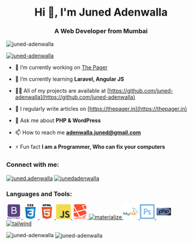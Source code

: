 <h1 align="center">Hi 👋, I'm Juned Adenwalla</h1>
<h3 align="center">A Web Developer from Mumbai</h3>

<p align="left"> <img src="https://komarev.com/ghpvc/?username=juned-adenwalla&label=Profile%20views&color=0e75b6&style=flat" alt="juned-adenwalla" /> </p>

<p align="left"> <a href="https://github.com/ryo-ma/github-profile-trophy"><img src="https://github-profile-trophy.vercel.app/?username=juned-adenwalla" alt="juned-adenwalla" /></a> </p>

- 🔭 I’m currently working on [The Pager](https://thepager.in)

- 🌱 I’m currently learning **Laravel, Angular JS**

- 👨‍💻 All of my projects are available at [https://github.com/juned-adenwalla](https://github.com/juned-adenwalla)

- 📝 I regularly write articles on [https://thepager.in](https://thepager.in)

- 💬 Ask me about **PHP & WordPress**

- 📫 How to reach me **adenwalla.juned@gmail.com**

- ⚡ Fun fact **I am a Programmer, Who can fix your computers**

<h3 align="left">Connect with me:</h3>
<p align="left">
<a href="https://instagram.com/juned.adenwalla" target="blank"><img align="center" src="https://raw.githubusercontent.com/rahuldkjain/github-profile-readme-generator/master/src/images/icons/Social/instagram.svg" alt="juned.adenwalla" height="30" width="40" /></a>
<a href="https://www.codechef.com/users/junedadenwalla" target="blank"><img align="center" src="https://cdn.jsdelivr.net/npm/simple-icons@3.1.0/icons/codechef.svg" alt="junedadenwalla" height="30" width="40" /></a>
</p>

<h3 align="left">Languages and Tools:</h3>
<p align="left"> <a href="https://getbootstrap.com" target="_blank"> <img src="https://raw.githubusercontent.com/devicons/devicon/master/icons/bootstrap/bootstrap-plain-wordmark.svg" alt="bootstrap" width="40" height="40"/> </a> <a href="https://www.w3schools.com/css/" target="_blank"> <img src="https://raw.githubusercontent.com/devicons/devicon/master/icons/css3/css3-original-wordmark.svg" alt="css3" width="40" height="40"/> </a> <a href="https://www.w3.org/html/" target="_blank"> <img src="https://raw.githubusercontent.com/devicons/devicon/master/icons/html5/html5-original-wordmark.svg" alt="html5" width="40" height="40"/> </a> <a href="https://developer.mozilla.org/en-US/docs/Web/JavaScript" target="_blank"> <img src="https://raw.githubusercontent.com/devicons/devicon/master/icons/javascript/javascript-original.svg" alt="javascript" width="40" height="40"/> </a> <a href="https://laravel.com/" target="_blank"> <img src="https://raw.githubusercontent.com/devicons/devicon/master/icons/laravel/laravel-plain-wordmark.svg" alt="laravel" width="40" height="40"/> </a> <a href="https://materializecss.com/" target="_blank"> <img src="https://raw.githubusercontent.com/prplx/svg-logos/5585531d45d294869c4eaab4d7cf2e9c167710a9/svg/materialize.svg" alt="materialize" width="40" height="40"/> </a> <a href="https://www.mysql.com/" target="_blank"> <img src="https://raw.githubusercontent.com/devicons/devicon/master/icons/mysql/mysql-original-wordmark.svg" alt="mysql" width="40" height="40"/> </a> <a href="https://www.photoshop.com/en" target="_blank"> <img src="https://raw.githubusercontent.com/devicons/devicon/master/icons/photoshop/photoshop-line.svg" alt="photoshop" width="40" height="40"/> </a> <a href="https://www.php.net" target="_blank"> <img src="https://raw.githubusercontent.com/devicons/devicon/master/icons/php/php-original.svg" alt="php" width="40" height="40"/> </a> <a href="https://tailwindcss.com/" target="_blank"> <img src="https://www.vectorlogo.zone/logos/tailwindcss/tailwindcss-icon.svg" alt="tailwind" width="40" height="40"/> </a> </p>

<p><img align="left" src="https://github-readme-stats.vercel.app/api/top-langs?username=juned-adenwalla&show_icons=true&locale=en&layout=compact" alt="juned-adenwalla" /></p>

<p>&nbsp;<img align="center" src="https://github-readme-stats.vercel.app/api?username=juned-adenwalla&show_icons=true&locale=en" alt="juned-adenwalla" /></p>
